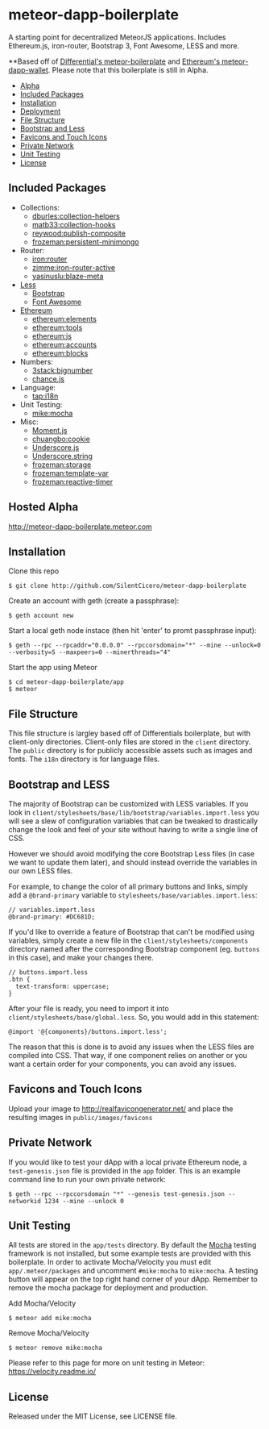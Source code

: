 # meteor-dapp-boilerplate

A starting point for decentralized MeteorJS applications. Includes Ethereum.js, iron-router, Bootstrap 3, Font Awesome, LESS and more.

**Based off of [Differential's meteor-boilerplate](https://github.com/Differential/meteor-boilerplate) and [Ethereum's meteor-dapp-wallet](https://github.com/ethereum/meteor-dapp-wallet). Please note that this boilerplate is still in Alpha.

* [Alpha](#alpha)
* [Included Packages](#included-packages)
* [Installation](#installation)
* [Deployment](#deployment)
* [File Structure](#file-structure)
* [Bootstrap and Less](#bootstrap-and-less)
* [Favicons and Touch Icons](#favicons-and-touch-icons)
* [Private Network](#private-network)
* [Unit Testing](#unit-testing)
* [License](#license)

## <a name="included-packages"></a> Included Packages

* Collections:
  * [dburles:collection-helpers](https://github.com/dburles/meteor-collection-helpers)
  * [matb33:collection-hooks](https://github.com/matb33/meteor-collection-hooks)
  * [reywood:publish-composite](https://github.com/englue/meteor-publish-composite)
  * [frozeman:persistent-minimongo](https://github.com/frozeman/meteor-persistent-minimongo)
* Router:
  * [iron:router](https://github.com/EventedMind/iron-router)
  * [zimme:iron-router-active](https://github.com/zimme/meteor-iron-router-active)
  * [yasinuslu:blaze-meta](https://github.com/yasinuslu/blaze-meta)
* [Less](http://lesscss.org)
  * [Bootstrap](http://getbootstrap.com)
  * [Font Awesome](http://fontawesome.io)
* [Ethereum](http://ethereum.org)
  * [ethereum:elements](https://github.com/ethereum/meteor-package-elements)
  * [ethereum:tools](https://github.com/ethereum/meteor-package-tools)
  * [ethereum:js](https://github.com/ethereum/ethereum.js)
  * [ethereum:accounts](https://github.com/ethereum/meteor-package-accounts/)
  * [ethereum:blocks](https://github.com/ethereum/meteor-package-blocks/)
* Numbers:
  * [3stack:bignumber](https://github.com/MikeMcl/bignumber.js/)
  * [chance.js](http://chancejs.com/)
* Language:
  * [tap:i18n](https://github.com/TAPevents/tap-i18n)
* Unit Testing:
  * [mike:mocha](https://github.com/mad-eye/meteor-mocha-web/)
* Misc:
  * [Moment.js](http://momentjs.com/)
  * [chuangbo:cookie](https://github.com/chuangbo/meteor-cookie)
  * [Underscore.js](http://underscorejs.org/)
  * [Underscore.string](http://epeli.github.io/underscore.string/)
  * [frozeman:storage](https://github.com/frozeman/meteor-storage)
  * [frozeman:template-var](https://github.com/frozeman/meteor-template-var)
  * [frozeman:reactive-timer](https://github.com/frozeman/meteor-reactive-timer)
  
## <a name="alpha"></a> Hosted Alpha

http://meteor-dapp-boilerplate.meteor.com

## <a name="installation"></a> Installation

Clone this repo

    $ git clone http://github.com/SilentCicero/meteor-dapp-boilerplate
    
Create an account with geth (create a passphrase):

    $ geth account new

Start a local geth node instace (then hit 'enter' to promt passphrase input):

    $ geth --rpc --rpcaddr="0.0.0.0" --rpccorsdomain="*" --mine --unlock=0 --verbosity=5 --maxpeers=0 --minerthreads="4"

Start the app using Meteor

    $ cd meteor-dapp-boilerplate/app
    $ meteor

## <a name="file-structure"></a> File Structure

This file structure is largley based off of Differentials boilerplate, but with client-only directories. Client-only files are stored in the `client` directory. The `public` directory is for publicly accessible assets such as images and fonts. The `i18n` directory is for language files.

## <a name="bootstrap-and-less"></a> Bootstrap and LESS

The majority of Bootstrap can be customized with LESS variables. If you look in `client/stylesheets/base/lib/bootstrap/variables.import.less` you will see a slew of configuration variables that can be tweaked to drastically change the look and feel of your site without having to write a single line of CSS.

However we should avoid modifying the core Bootstrap Less files (in case we want to update them later), and should instead override the variables in our own LESS files.

For example, to change the color of all primary buttons and links, simply add a `@brand-primary` variable to `stylesheets/base/variables.import.less`:

```
// variables.import.less
@brand-primary: #DC681D;
```

If you'd like to override a feature of Bootstrap that can't be modified using variables, simply create a new file in the `client/stylesheets/components` directory named after the corresponding Bootstrap component (eg. `buttons` in this case), and make your changes there.

```
// buttons.import.less
.btn {
  text-transform: uppercase;
}
```

After your file is ready, you need to import it into `client/stylesheets/base/global.less`. So, you would add in this statement:
```
@import '@{components}/buttons.import.less';
```

The reason that this is done is to avoid any issues when the LESS files are compiled into CSS. That way, if one component relies on another or you want a certain order for your components, you can avoid any issues.


## <a name="favicons-and-touch-icons"></a> Favicons and Touch Icons

Upload your image to http://realfavicongenerator.net/ and place the resulting images in `public/images/favicons`

## <a name="private-network"></a> Private Network

If you would like to test your dApp with a local private Ethereum node, a `test-genesis.json` file is provided in the `app` folder. This is an example command line to run your own private network:

    $ geth --rpc --rpccorsdomain "*" --genesis test-genesis.json --networkid 1234 --mine --unlock 0

## <a name="unit-testing"></a> Unit Testing

All tests are stored in the `app/tests` directory. By default the [Mocha](https://mochajs.org/) testing framework is not installed, but some example tests are provided with this boilerplate. In order to activate Mocha/Velocity you must edit `app/.meteor/packages` and uncomment `#mike:mocha` to `mike:mocha`. A testing button will appear on the top right hand corner of your dApp. Remember to remove the mocha package for deployment and production.

Add Mocha/Velocity

    $ meteor add mike:mocha
    
Remove Mocha/Velocity

    $ meteor remove mike:mocha

Please refer to this page for more on unit testing in Meteor: https://velocity.readme.io/

## <a name="license"></a> License

Released under the MIT License, see LICENSE file.